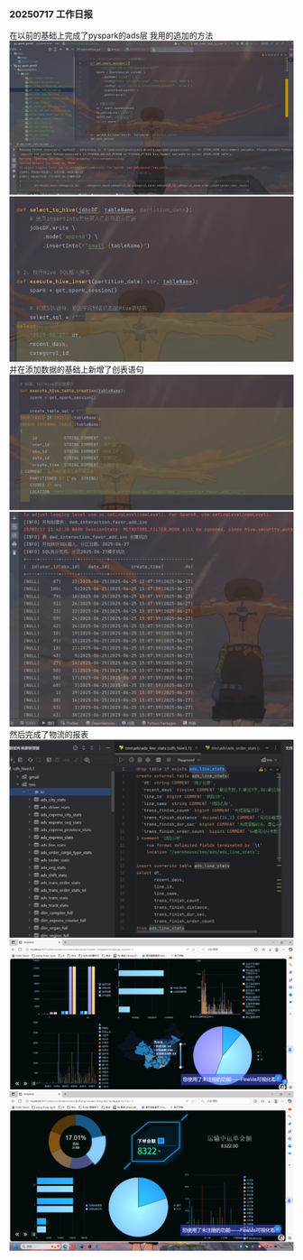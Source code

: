 ### 20250717 工作日报

在以前的基础上完成了pyspark的ads层
我用的追加的方法
![img.png](imgs/img.png)
![img_1.png](imgs/img_1.png)
并在添加数据的基础上新增了创表语句
![img_2.png](imgs/img_2.png)
![img_3.png](imgs/img_3.png)
然后完成了物流的报表
![img_4.png](imgs/img_4.png)
![img_5.png](imgs/img_5.png)
![img_6.png](imgs/img_6.png)
